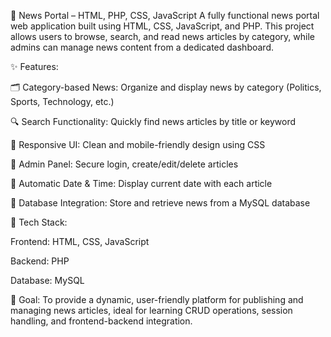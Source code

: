 📰 News Portal – HTML, PHP, CSS, JavaScript
A fully functional news portal web application built using HTML, CSS, JavaScript, and PHP. This project allows users to browse, search, and read news articles by category, while admins can manage news content from a dedicated dashboard.

✨ Features:

🗂 Category-based News: Organize and display news by category (Politics, Sports, Technology, etc.)

🔍 Search Functionality: Quickly find news articles by title or keyword

📰 Responsive UI: Clean and mobile-friendly design using CSS

🔑 Admin Panel: Secure login, create/edit/delete articles

📅 Automatic Date & Time: Display current date with each article

💾 Database Integration: Store and retrieve news from a MySQL database

🔧 Tech Stack:

Frontend: HTML, CSS, JavaScript

Backend: PHP

Database: MySQL

🎯 Goal:
To provide a dynamic, user-friendly platform for publishing and managing news articles, ideal for learning CRUD operations, session handling, and frontend-backend integration.
